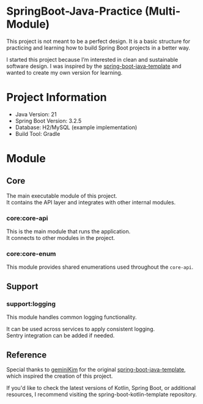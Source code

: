 # SpringBoot-Java-Practice (Multi-Module)

This project is not meant to be a perfect design.
It is a basic structure for practicing and learning how to build Spring Boot projects in a better way.

I started this project because I’m interested in clean and sustainable software design.
I was inspired by the [spring-boot-java-template](https://github.com/team-dodn/spring-boot-java-template) and wanted to create my own version for learning.


# Project Information

* Java Version: 21
* Spring Boot Version: 3.2.5
* Database: H2/MySQL (example implementation)
* Build Tool: Gradle


# Module

## Core

The main executable module of this project.  
It contains the API layer and integrates with other internal modules.

### core:core-api

This is the main module that runs the application.  
It connects to other modules in the project.

### core:core-enum

This module provides shared enumerations used throughout the `core-api`.


## Support

### support:logging

This module handles common logging functionality.  

It can be used across services to apply consistent logging.  
Sentry integration can be added if needed.


## Reference

Special thanks to [geminiKim](https://github.com/geminiKim) for the original [spring-boot-java-template](https://github.com/team-dodn/spring-boot-java-template), which inspired the creation of this project.

If you'd like to check the latest versions of Kotlin, Spring Boot, or additional resources, I recommend visiting the spring-boot-kotlin-template repository.
